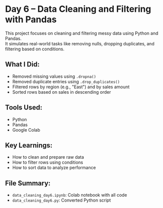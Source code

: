 # Day 6 – Data Cleaning and Filtering with Pandas
This project focuses on cleaning and filtering messy data using Python and Pandas.  
It simulates real-world tasks like removing nulls, dropping duplicates, and filtering based on conditions.

##  What I Did:
- Removed missing values using `.dropna()`
- Removed duplicate entries using `.drop_duplicates()`
- Filtered rows by region (e.g., "East") and by sales amount
- Sorted rows based on sales in descending order

## Tools Used:
- Python
- Pandas
- Google Colab

## Key Learnings:
- How to clean and prepare raw data
- How to filter rows using conditions
- How to sort data to analyze performance

## File Summary:
- `data_cleaning_day6.ipynb`: Colab notebook with all code
- `data_cleaning_day6.py`: Converted Python script
